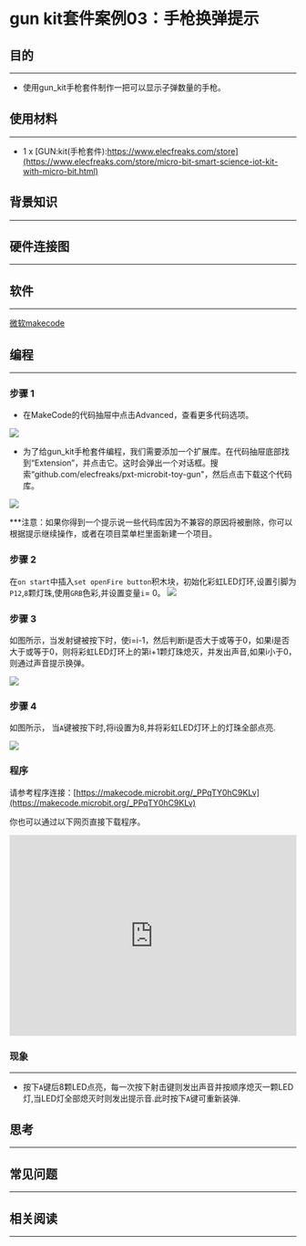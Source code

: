 # gun kit套件案例03：手枪换弹提示

## 目的
---

- 使用gun_kit手枪套件制作一把可以显示子弹数量的手枪。

## 使用材料
---

- 1 x [GUN:kit(手枪套件):https://www.elecfreaks.com/store](https://www.elecfreaks.com/store/micro-bit-smart-science-iot-kit-with-micro-bit.html)

## 背景知识
---
## 硬件连接图
---



## 软件
---

[微软makecode](https://makecode.microbit.org/#)

## 编程
---

### 步骤 1
- 在MakeCode的代码抽屉中点击Advanced，查看更多代码选项。

![](https://raw.githubusercontent.com/elecfreaks/learn-cn/master/microbitKit/gun_kit/images/case_03_02.png)

- 为了给gun_kit手枪套件编程，我们需要添加一个扩展库。在代码抽屉底部找到“Extension”，并点击它。这时会弹出一个对话框。搜索“github.com/elecfreaks/pxt-microbit-toy-gun"，然后点击下载这个代码库。

![](https://raw.githubusercontent.com/elecfreaks/learn-cn/master/microbitKit/gun_kit/images/case_01_03.png)

***注意：如果你得到一个提示说一些代码库因为不兼容的原因将被删除，你可以根据提示继续操作，或者在项目菜单栏里面新建一个项目。
### 步骤 2

在`on start`中插入`set openFire button`积木块，初始化彩虹LED灯环,设置引脚为`P12`,`8`颗灯珠,使用`GRB`色彩,并设置变量`i`= 0。
![](https://raw.githubusercontent.com/elecfreaks/learn-cn/master/microbitKit/gun_kit/images/case_03_04.png)


### 步骤 3

如图所示，当发射键被按下时，使i=i-1，然后判断i是否大于或等于0，如果i是否大于或等于0，则将彩虹LED灯环上的第i+1颗灯珠熄灭，并发出声音,如果i小于0，则通过声音提示换弹。





![](https://raw.githubusercontent.com/elecfreaks/learn-cn/master/microbitKit/gun_kit/images/case_03_05.png)


### 步骤 4

如图所示，
当`A`键被按下时,将i设置为8,并将彩虹LED灯环上的灯珠全部点亮.

![](https://raw.githubusercontent.com/elecfreaks/learn-cn/master/microbitKit/gun_kit/images/case_03_06.png)
### 程序

请参考程序连接：[https://makecode.microbit.org/_PPqTY0hC9KLv](https://makecode.microbit.org/_PPqTY0hC9KLv)

你也可以通过以下网页直接下载程序。

<div style="position:relative;height:0;padding-bottom:70%;overflow:hidden;"><iframe style="position:absolute;top:0;left:0;width:100%;height:100%;" src="https://makecode.microbit.org/#pub:_PPqTY0hC9KLv]" frameborder="0" sandbox="allow-popups allow-forms allow-scripts allow-same-origin"></iframe></div>  

### 现象
---
- 按下`A`键后8颗LED点亮，每一次按下射击键则发出声音并按顺序熄灭一颗LED灯,当LED灯全部熄灭时则发出提示音.此时按下`A`键可重新装弹.


## 思考
---

## 常见问题
---
## 相关阅读  
---
